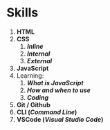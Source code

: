 # Skills
1. **HTML**
2. __CSS__
   1. _**Inline**_
   2. _**Internal**_
   3. **_External_**
4. **JavaScript**
  1. Learning:
      1. _**What is JavaScript**_
      2. _**How and when to use**_
      3. _**Coding**_
5. **Git / Github**
6. __CLI (*Command Line*)__
7. **VSCode (_Visual Studio Code_)**
